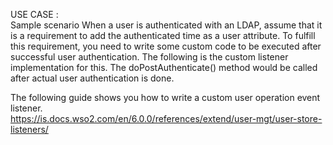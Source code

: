 USE CASE : <br />
Sample scenario When a user is authenticated with an LDAP, assume that it is a requirement to add the 
authenticated time as a user attribute. To fulfill this requirement, you need to write some custom code to be 
executed after successful user authentication. The following is the custom listener implementation for this. 
The doPostAuthenticate() method would be called after actual user authentication is done. <br />

The following guide shows you how to write a custom user operation event listener. <br />
https://is.docs.wso2.com/en/6.0.0/references/extend/user-mgt/user-store-listeners/
